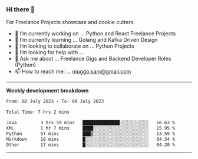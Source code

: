 ### Hi there 👋 



For Freelance Projects showcase and cookie cutters.

- 🔭 I’m currently working on ... Python and React Freelance Projects
- 🌱 I’m currently learning ... Golang and Kafka Driven Design
- 👯 I’m looking to collaborate on ... Python Projects
- 🤔 I’m looking for help with ...
- 💬 Ask me about ... Freelance Gigs and Backend Developer Roles (Python)
- 📫 How to reach me: ... muggo.sam@gmail.com
---------
**Weekly development breakdown**
<!--START_SECTION:waka-->

```txt
From: 02 July 2023 - To: 09 July 2023

Total Time: 7 hrs 2 mins

Java         3 hrs 59 mins   ██████████████░░░░░░░░░░░   56.63 %
XML          1 hr 7 mins     ████░░░░░░░░░░░░░░░░░░░░░   15.95 %
Python       57 mins         ███▒░░░░░░░░░░░░░░░░░░░░░   13.59 %
Markdown     18 mins         █░░░░░░░░░░░░░░░░░░░░░░░░   04.34 %
Other        17 mins         █░░░░░░░░░░░░░░░░░░░░░░░░   04.20 %
```

<!--END_SECTION:waka-->

----------


